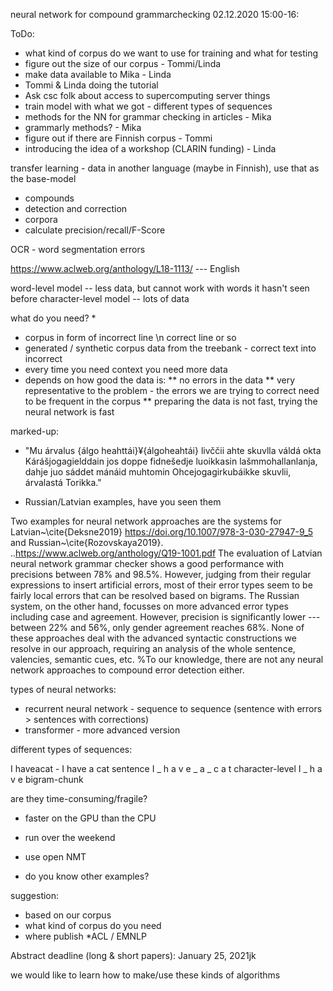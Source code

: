 neural network for compound grammarchecking
02.12.2020 15:00-16:

ToDo:
* what kind of corpus do we want to use for training and what for testing
* figure out the size of our corpus - Tommi/Linda
* make data available to Mika - Linda
* Tommi & Linda doing the tutorial
* Ask csc folk about access to supercomputing server things
* train model with what we got - different types of sequences
* methods for the NN for grammar checking in articles - Mika
* grammarly methods? - Mika
* figure out if there are Finnish corpus - Tommi
* introducing the idea of a workshop (CLARIN funding) - Linda

transfer learning - data in another language (maybe in Finnish), use that as the base-model

* compounds
* detection and correction
* corpora
* calculate precision/recall/F-Score

OCR - word segmentation errors

https://www.aclweb.org/anthology/L18-1113/ --- English

word-level model -- less data, but cannot work with words it hasn't seen before
character-level model -- lots of data

what do you need?
*
* corpus in form of incorrect line \n correct  line or so
* generated / synthetic corpus data from the treebank - correct text into incorrect
* every time you need context you need more data
* depends on how good the data is:
    ** no errors in the data
    ** very representative to the problem - the errors we are trying to correct need to be frequent in the corpus
    ** preparing the data is not fast, trying the neural network is fast

marked-up:

  - "Mu árvalus {álgo heahttái}¥{álgoheahtái} livččii ahte skuvlla váldá okta Kárášjogagielddain jos doppe fidnešedje luoikkasin lašmmohallanlanja, dahje juo sáddet mánáid muhtomin Ohcejogagirkubáikke skuvlii, árvalastá Torikka."

* Russian/Latvian examples, have you seen them

Two examples for neural network approaches are the systems for Latvian~\cite{Deksne2019} https://doi.org/10.1007/978-3-030-27947-9_5 and Russian~\cite{Rozovskaya2019}. ..https://www.aclweb.org/anthology/Q19-1001.pdf
The evaluation of Latvian neural network grammar checker shows a good performance with precisions between 78\% and 98.5\%. However, judging from their regular expressions to insert artificial errors, most of their error types seem to be fairly local errors that can be resolved based on bigrams.
The Russian system, on the other hand, focusses on more advanced error types including case and agreement. However, precision is significantly lower --- between 22\% and 56\%, only gender agreement reaches 68\%.
None of these approaches deal with the advanced syntactic constructions we resolve in our approach, requiring an analysis of the whole sentence, valencies, semantic cues, etc.
%To our knowledge, there are not any neural network approaches to compound error detection either.

types of neural networks:
* recurrent neural network - sequence to sequence (sentence with errors > sentences with corrections)
* transformer - more advanced version 

different types of sequences:

I haveacat - I have a cat sentence
I _ h a v e _ a _ c a t character-level
I _ h a v e  bigram-chunk

are they time-consuming/fragile?
* faster on the GPU than the CPU
* run over the weekend
* use open NMT

* do you know other examples?

suggestion:
* based on our corpus
* what kind of corpus do you need
* where publish  *ACL / EMNLP 

Abstract deadline
(long & short papers): January 25, 2021jk

we would like to learn how to make/use these kinds of algorithms
